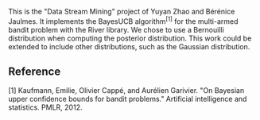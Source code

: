 This is the "Data Stream Mining" project of Yuyan Zhao and Bérénice Jaulmes.
It implements the BayesUCB algorithm<sup>[1]</sup> for the multi-armed bandit problem with the River library. 
We chose to use a Bernouilli distribution when computing the posterior distribution. This work could be extended to include other distributions, such as the Gaussian distribution.



## Reference
[1] Kaufmann, Emilie, Olivier Cappé, and Aurélien Garivier. "On Bayesian upper confidence bounds for bandit problems." Artificial intelligence and statistics. PMLR, 2012.


